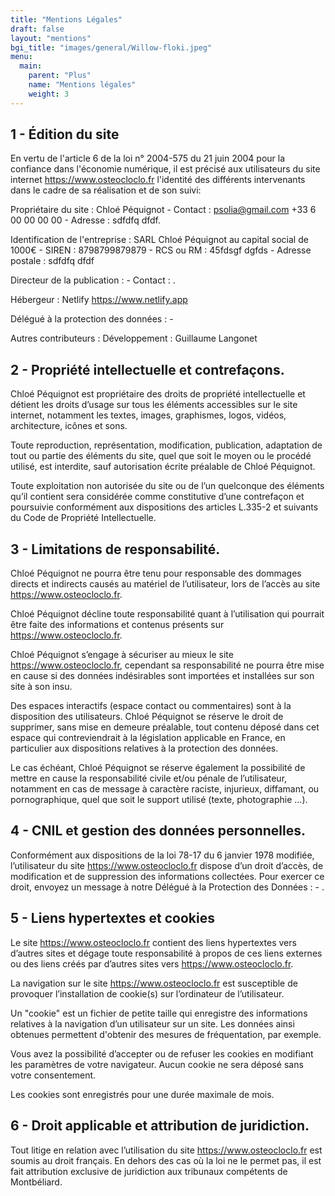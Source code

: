 ```yaml
---
title: "Mentions Légales"
draft: false
layout: "mentions"
bgi_title: "images/general/Willow-floki.jpeg"
menu:
  main:
    parent: "Plus"
    name: "Mentions légales"
    weight: 3
---
```


## 1 - Édition du site
En vertu de l'article 6 de la loi n° 2004-575 du 21 juin 2004 pour la confiance dans l'économie numérique, il est précisé aux utilisateurs du site internet https://www.osteocloclo.fr l'identité des différents intervenants dans le cadre de sa réalisation et de son suivi:

Propriétaire du site : Chloé Péquignot - Contact : psolia@gmail.com +33 6 00 00 00 00 - Adresse : sdfdfq dfdf.

Identification de l'entreprise : SARL Chloé Péquignot au capital social de 1000€ - SIREN : 8798799879879 - RCS ou RM : 45fdsgf dgfds - Adresse postale : sdfdfq dfdf 

Directeur de la publication : - Contact : .

Hébergeur : Netlify https://www.netlify.app

Délégué à la protection des données : -

Autres contributeurs : Développement : Guillaume Langonet

## 2 - Propriété intellectuelle et contrefaçons.
Chloé Péquignot est propriétaire des droits de propriété intellectuelle et détient les droits d’usage sur tous les éléments accessibles sur le site internet, notamment les textes, images, graphismes, logos, vidéos, architecture, icônes et sons.

Toute reproduction, représentation, modification, publication, adaptation de tout ou partie des éléments du site, quel que soit le moyen ou le procédé utilisé, est interdite, sauf autorisation écrite préalable de Chloé Péquignot.

Toute exploitation non autorisée du site ou de l’un quelconque des éléments qu’il contient sera considérée comme constitutive d’une contrefaçon et poursuivie conformément aux dispositions des articles L.335-2 et suivants du Code de Propriété Intellectuelle.

## 3 - Limitations de responsabilité.
Chloé Péquignot ne pourra être tenu pour responsable des dommages directs et indirects causés au matériel de l’utilisateur, lors de l’accès au site https://www.osteocloclo.fr.

Chloé Péquignot décline toute responsabilité quant à l’utilisation qui pourrait être faite des informations et contenus présents sur https://www.osteocloclo.fr.

Chloé Péquignot s’engage à sécuriser au mieux le site https://www.osteocloclo.fr, cependant sa responsabilité ne pourra être mise en cause si des données indésirables sont importées et installées sur son site à son insu.

Des espaces interactifs (espace contact ou commentaires) sont à la disposition des utilisateurs. Chloé Péquignot se réserve le droit de supprimer, sans mise en demeure préalable, tout contenu déposé dans cet espace qui contreviendrait à la législation applicable en France, en particulier aux dispositions relatives à la protection des données.

Le cas échéant, Chloé Péquignot se réserve également la possibilité de mettre en cause la responsabilité civile et/ou pénale de l’utilisateur, notamment en cas de message à caractère raciste, injurieux, diffamant, ou pornographique, quel que soit le support utilisé (texte, photographie …).

## 4 - CNIL et gestion des données personnelles.
Conformément aux dispositions de la loi 78-17 du 6 janvier 1978 modifiée, l’utilisateur du site https://www.osteocloclo.fr dispose d’un droit d’accès, de modification et de suppression des informations collectées. Pour exercer ce droit, envoyez un message à notre Délégué à la Protection des Données : - .

## 5 - Liens hypertextes et cookies
Le site https://www.osteocloclo.fr contient des liens hypertextes vers d’autres sites et dégage toute responsabilité à propos de ces liens externes ou des liens créés par d’autres sites vers https://www.osteocloclo.fr.

La navigation sur le site https://www.osteocloclo.fr est susceptible de provoquer l’installation de cookie(s) sur l’ordinateur de l’utilisateur.

Un "cookie" est un fichier de petite taille qui enregistre des informations relatives à la navigation d’un utilisateur sur un site. Les données ainsi obtenues permettent d'obtenir des mesures de fréquentation, par exemple.

Vous avez la possibilité d’accepter ou de refuser les cookies en modifiant les paramètres de votre navigateur. Aucun cookie ne sera déposé sans votre consentement.

Les cookies sont enregistrés pour une durée maximale de mois.

## 6 - Droit applicable et attribution de juridiction.
Tout litige en relation avec l’utilisation du site https://www.osteocloclo.fr est soumis au droit français. En dehors des cas où la loi ne le permet pas, il est fait attribution exclusive de juridiction aux tribunaux compétents de Montbéliard.